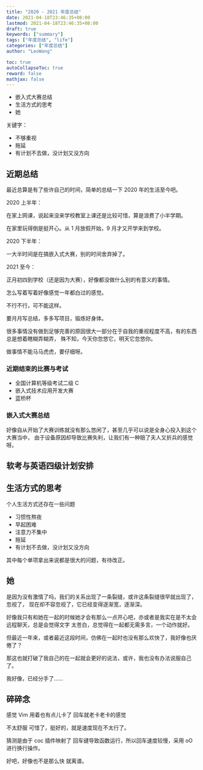 ```yaml
---
title: "2020 - 2021 年度总结"
date: 2021-04-18T23:46:35+08:00
lastmod: 2021-04-18T23:46:35+08:00
draft: true
keywords: ["summary"]
tags: ["年度总结", "life"]
categories: ["年度总结"]
author: "LeoWang"

toc: true
autoCollapseToc: true
reward: false
mathjax: false
---
```




* 嵌入式大赛总结
* 生活方式的思考
* 她



<!--more-->



关键字：

- 不够重视
- 拖延
- 有计划不去做，没计划又没方向



## 近期总结

最近总算是有了些许自己的时间，简单的总结一下 2020 年的生活至今吧。

2020 上半年：

在家上网课，说起来没来学校教室上课还是比较可惜，算是浪费了小半学期。

在家里玩得倒是挺开心。从 1 月放假开始，9 月才又开学来到学校。

2020 下半年：

一大半时间是在搞嵌入式大赛，别的时间舍弃掉了。

2021 至今：

正月初四到学校（还是因为大赛），好像都没做什么别的有意义的事情。



怎么写着写着好像感觉一年都白过的感觉。

不行不行，可不能这样。

要月月写总结，多多写项目，锻炼好身体。



很多事情没有做到足够完善的原因很大一部分在于自我的重视程度不高，有的东西总是想着瞎糊弄糊弄，
殊不知，今天你忽悠它，明天它忽悠你。

做事情不能马马虎虎，要仔细呀。



### 近期结束的比赛与考试

* 全国计算机等级考试二级 C
* 嵌入式技术应用开发大赛
* 蓝桥杯



### 嵌入式大赛总结

好像自从开始了大赛训练就没有那么悠闲了，甚至几乎可以说是全身心投入到这个大赛当中，
由于设备原因却导致比赛失利，让我们有一种赔了夫人又折兵的感觉呀。



## 软考与英语四级计划安排



## 生活方式的思考

个人生活方式还存在一些问题

* 习惯性熬夜
* 早起困难
* 注意力不集中
* 拖延
* 有计划不去做，没计划又没方向

其中每个单项拿出来说都是很大的问题，有待改正。



## 她

是因为没有激情了吗，我们的关系出现了一条裂缝，或许这条裂缝很早就出现了，忽视了，
现在却不容忽视了，它已经变得逐渐宽，逐渐深。

好像我只有和她在一起的时候她才会有那么一点开心吧，亦或者是我实在是不太会远程聊天，总是会觉得文字
太苍白，总觉得在一起都无需多言，一个动作就好。

但最近一年来，或者最近这段时间，仿佛在一起时也没有那么欢快了，我好像也厌倦了？

那这也就打破了我自己的在一起就会更好的说法，或许，我也没有办法说服自己了。



我好像，已经分手了……




## 碎碎念

感觉 Vim 用着也有点儿卡了
回车就老卡老卡的感觉

不太舒服
可惜了，挺好的，就是速度现在不太行了。

猜测是由于 coc 插件映射了 回车键导致函数运行，所以回车速度较慢，采用 oO 进行换行操作。

好吧，好像也不是那么快
就离谱。

